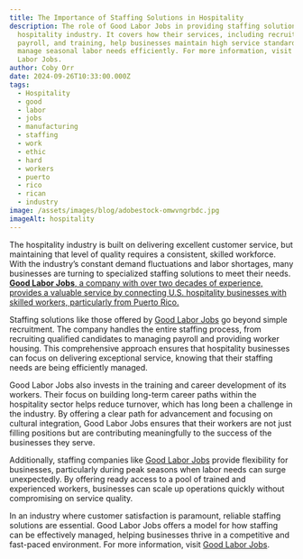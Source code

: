 ```yaml
---
title: The Importance of Staffing Solutions in Hospitality
description: The role of Good Labor Jobs in providing staffing solutions for the
  hospitality industry. It covers how their services, including recruitment,
  payroll, and training, help businesses maintain high service standards and
  manage seasonal labor needs efficiently. For more information, visit Good
  Labor Jobs.
author: Coby Orr
date: 2024-09-26T10:33:00.000Z
tags:
  - Hospitality
  - good
  - labor
  - jobs
  - manufacturing
  - staffing
  - work
  - ethic
  - hard
  - workers
  - puerto
  - rico
  - rican
  - industry
image: /assets/images/blog/adobestock-omwvngrbdc.jpg
imageAlt: hospitality
---
```

The hospitality industry is built on delivering excellent customer service, but maintaining that level of quality requires a consistent, skilled workforce. With the industry’s constant demand fluctuations and labor shortages, many businesses are turning to specialized staffing solutions to meet their needs. [**Good Labor Jobs**, a company with over two decades of experience, provides a valuable service by connecting U.S. hospitality businesses with skilled workers, particularly from Puerto Rico.](https://goodlaborjobs.com/)

Staffing solutions like those offered by [Good Labor Jobs](https://goodlaborjobs.com/jobs/) go beyond simple recruitment. The company handles the entire staffing process, from recruiting qualified candidates to managing payroll and providing worker housing. This comprehensive approach ensures that hospitality businesses can focus on delivering exceptional service, knowing that their staffing needs are being efficiently managed. 

Good Labor Jobs also invests in the training and career development of its workers. Their focus on building long-term career paths within the hospitality sector helps reduce turnover, which has long been a challenge in the industry. By offering a clear path for advancement and focusing on cultural integration, Good Labor Jobs ensures that their workers are not just filling positions but are contributing meaningfully to the success of the businesses they serve.

Additionally, staffing companies like [Good Labor Jobs](https://goodlaborjobs.com/services/) provide flexibility for businesses, particularly during peak seasons when labor needs can surge unexpectedly. By offering ready access to a pool of trained and experienced workers, businesses can scale up operations quickly without compromising on service quality.

In an industry where customer satisfaction is paramount, reliable staffing solutions are essential. Good Labor Jobs offers a model for how staffing can be effectively managed, helping businesses thrive in a competitive and fast-paced environment. For more information, visit [Good Labor Jobs](https://goodlaborjobs.com).
